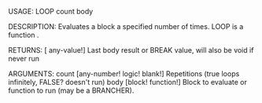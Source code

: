USAGE:
     LOOP count body 

DESCRIPTION:
     Evaluates a block a specified number of times.
     LOOP is a function .

RETURNS: [<opt> any-value!]
    Last body result or BREAK value, will also be void if never run

ARGUMENTS:
    count [any-number! logic! blank!]
        Repetitions (true loops infinitely, FALSE? doesn't run)
    body [block! function!]
        Block to evaluate or function to run (may be a BRANCHER).
